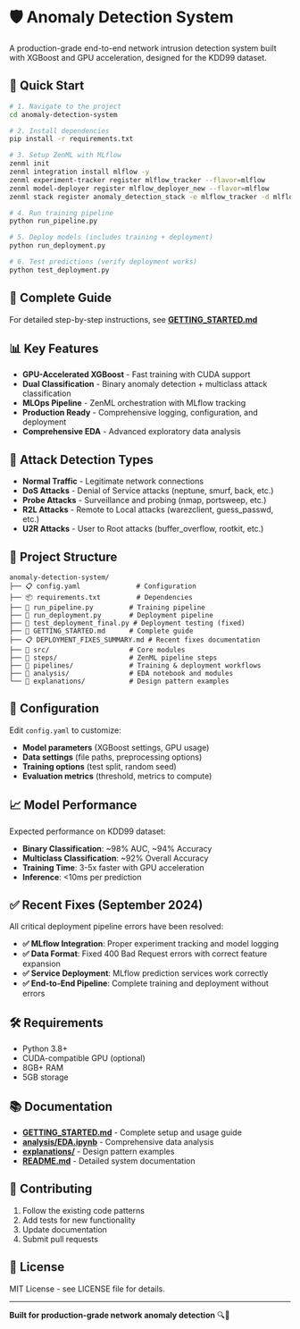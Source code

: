 # 🛡️ Anomaly Detection System

A production-grade end-to-end network intrusion detection system built with XGBoost and GPU acceleration, designed for the KDD99 dataset.

## 🚀 Quick Start

```bash
# 1. Navigate to the project
cd anomaly-detection-system

# 2. Install dependencies
pip install -r requirements.txt

# 3. Setup ZenML with MLflow
zenml init
zenml integration install mlflow -y
zenml experiment-tracker register mlflow_tracker --flavor=mlflow
zenml model-deployer register mlflow_deployer_new --flavor=mlflow
zenml stack register anomaly_detection_stack -e mlflow_tracker -d mlflow_deployer_new -a default -o default --set

# 4. Run training pipeline
python run_pipeline.py

# 5. Deploy models (includes training + deployment)
python run_deployment.py 

# 6. Test predictions (verify deployment works)
python test_deployment.py
```

## 📖 Complete Guide

For detailed step-by-step instructions, see **[GETTING_STARTED.md](GETTING_STARTED.md)**

## 📊 Key Features

- **GPU-Accelerated XGBoost** - Fast training with CUDA support
- **Dual Classification** - Binary anomaly detection + multiclass attack classification
- **MLOps Pipeline** - ZenML orchestration with MLflow tracking
- **Production Ready** - Comprehensive logging, configuration, and deployment
- **Comprehensive EDA** - Advanced exploratory data analysis

## 🎯 Attack Detection Types

- **Normal Traffic** - Legitimate network connections
- **DoS Attacks** - Denial of Service attacks (neptune, smurf, back, etc.)
- **Probe Attacks** - Surveillance and probing (nmap, portsweep, etc.)
- **R2L Attacks** - Remote to Local attacks (warezclient, guess_passwd, etc.)
- **U2R Attacks** - User to Root attacks (buffer_overflow, rootkit, etc.)

## 📁 Project Structure

```
anomaly-detection-system/
├── 📋 config.yaml              # Configuration
├── 📦 requirements.txt         # Dependencies
├── 🚀 run_pipeline.py         # Training pipeline
├── 🔄 run_deployment.py       # Deployment pipeline
├── 🧪 test_deployment_final.py # Deployment testing (fixed)
├── 📖 GETTING_STARTED.md      # Complete guide
├── 📋 DEPLOYMENT_FIXES_SUMMARY.md # Recent fixes documentation
├── 📁 src/                    # Core modules
├── 📁 steps/                  # ZenML pipeline steps
├── 📁 pipelines/              # Training & deployment workflows
├── 📁 analysis/               # EDA notebook and modules
└── 📁 explanations/           # Design pattern examples
```

## 🔧 Configuration

Edit `config.yaml` to customize:
- **Model parameters** (XGBoost settings, GPU usage)
- **Data settings** (file paths, preprocessing options)
- **Training options** (test split, random seed)
- **Evaluation metrics** (threshold, metrics to compute)

## 📈 Model Performance

Expected performance on KDD99 dataset:
- **Binary Classification**: ~98% AUC, ~94% Accuracy
- **Multiclass Classification**: ~92% Overall Accuracy
- **Training Time**: 3-5x faster with GPU acceleration
- **Inference**: <10ms per prediction

## ✅ Recent Fixes (September 2024)

All critical deployment pipeline errors have been resolved:
- **✅ MLflow Integration**: Proper experiment tracking and model logging
- **✅ Data Format**: Fixed 400 Bad Request errors with correct feature expansion
- **✅ Service Deployment**: MLflow prediction services work correctly
- **✅ End-to-End Pipeline**: Complete training and deployment without errors

## 🛠️ Requirements

- Python 3.8+
- CUDA-compatible GPU (optional)
- 8GB+ RAM
- 5GB storage

## 📚 Documentation

- **[GETTING_STARTED.md](GETTING_STARTED.md)** - Complete setup and usage guide
- **[analysis/EDA.ipynb](analysis/EDA.ipynb)** - Comprehensive data analysis
- **[explanations/](explanations/)** - Design pattern examples
- **[README.md](README.md)** - Detailed system documentation

## 🤝 Contributing

1. Follow the existing code patterns
2. Add tests for new functionality  
3. Update documentation
4. Submit pull requests

## 📄 License

MIT License - see LICENSE file for details.

---

**Built for production-grade network anomaly detection** 🔍🚀
